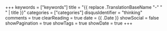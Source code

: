 +++
keywords = ["keywords"]
title = "{{ replace .TranslationBaseName "-" " " | title }}"
categories = ["categories"]
disqusIdentifier = "thinking"
comments = true
clearReading = true
date = {{ .Date }} 
showSocial = false
showPagination = true
showTags = true
showDate = true
+++

